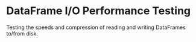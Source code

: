 # DataFrame I/O Performance Testing
Testing the speeds and compression of reading and writing DataFrames to/from disk.
